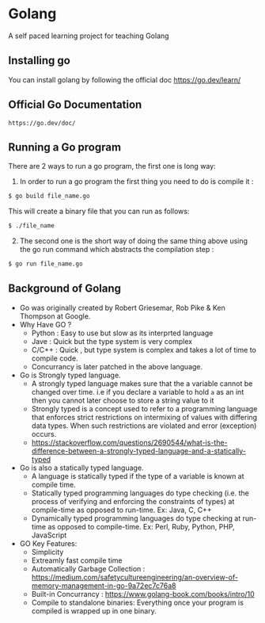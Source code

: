 
# Golang

A self paced learning project for teaching Golang


## Installing go

You can install golang by following the official doc <https://go.dev/learn/>


## Official Go Documentation
    https://go.dev/doc/


## Running a Go program


There are 2 ways to run a go program, the first one is long way:

1.  In order to run a go program the first thing you need to do is compile it :
```bash
$ go build file_name.go
```

This will create a binary file that you can run as follows:
```bash
$ ./file_name
```

2.  The second one is the short way of doing the same thing above using the go run command which abstracts the compilation step :
```bash
$ go run file_name.go
```

## Background of Golang

-   Go was originally created by Robert Griesemar, Rob Pike & Ken Thompson at Google.
-   Why Have GO ?
    -   Python : Easy to use but slow as its interprted language
    -   Jave : Quick but the type system is very complex
    -   C/C++ : Quick , but type system is complex and takes a lot of time to compile code.
    -   Concurrancy is later patched in the above language.
-   Go is Strongly typed language.
    -   A strongly typed language makes sure that the a variable cannot be changed over time. i.e if you declare a variable to hold `a` as an int then you cannot later choose to store a string value to it
    -   Strongly typed is a concept used to refer to a programming language that enforces strict restrictions on intermixing of values with differing data types. When such restrictions are violated and error (exception) occurs.
    -   <https://stackoverflow.com/questions/2690544/what-is-the-difference-between-a-strongly-typed-language-and-a-statically-typed>
-   Go is also a statically typed language.
    -   A language is statically typed if the type of a variable is known at compile time.
    -   Statically typed programming languages do type checking (i.e. the process of verifying and enforcing the constraints of types) at compile-time as opposed to run-time. Ex: Java, C, C++
    -   Dynamically typed programming languages do type checking at run-time as opposed to compile-time. Ex: Perl, Ruby, Python, PHP, JavaScript
-   GO Key Features:
    -   Simplicity
    -   Extreamly fast compile time
    -   Automatically Garbage Collection : <https://medium.com/safetycultureengineering/an-overview-of-memory-management-in-go-9a72ec7c76a8>
    -   Built-in Concurrancy : <https://www.golang-book.com/books/intro/10>
    -   Compile to standalone binaries: Everything once your program is compiled is wrapped up in one binary.
